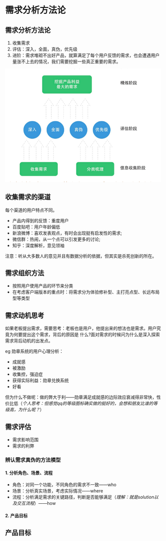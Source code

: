 # 需求分析方法论

## 需求分析方法论

1.  收集需求
2. 评估：深入，全面，真伪，优先级
3. 进阶：需求堆砌不出好产品，就算满足了每个用户反馈的需求，也会遭遇用户量涨不上去的情况，我们需要挖掘一些真正重要的需求。

![](../.gitbook/assets/image%20%281%29.png)

## 收集需求的渠道

每个渠道的用户特点不同。

* 产品内得到的反馈：重度用户
* 百度贴吧：用户年龄偏低
* 新浪微博：喜欢发表观点，有时会出现挺有启发性的需求; 
* 微信群：热闹，从一个点可以引发更多的讨论;
* 知乎：深度解析，意见领袖

注意：听从大多数人的意见并且有数据分析的依据，但其实是杀死创新的所在。

## 需求组织方法

* 按照用户使用产品的环节来分类
* 在考虑客户端版本的重点时：将需求分为体验修补型、主打亮点型、长远布局型等类型

## 需求动机思考

如果老板提出需求，需要思考：老板也是用户，他提出来的想法也是需求。用户究竟为何要提出这个需求，背后的原因是 什么?面对需求的时候问为什么是深入探索需求背后动机的出发点。

eg 勋章系统的用户心理分析：

* 成就感
* 被激励
* 收集控，强迫症
* 获得实际利益：勋章兑换系统
* 好看

但为什么不做呢：做的弊大于利——勋章满足成就感的边际效应衰减得非常快，性价比低（_个人思考：但感觉qq的等级图标确实做的挺好的，会想和朋友比谁的等级高，为什么呢？_）

## 需求评估

* 需求影响范围
* 需求的利弊

### 辨认需求真伪的方法模型

#### **1. 分析角色、场景、流程**

* 角色：对同一个功能，不同角色的需求不一致——who
* 场景：分析真实场景，考虑实际情况——where
* 流程：分析满足需求的关键路径，判断是否能够满足（_理解：就是solution以及交互流程_）——how

#### 2. 产品目标

## 产品目标

  


